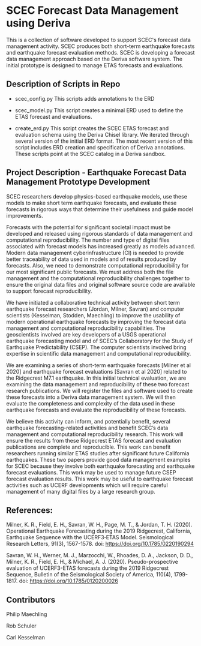 # SCEC Forecast Data Management using Deriva
This is a collection of software developed to support SCEC's forecast data management activity. SCEC produces both short-term earthquake forecasts and earthquake forecast evaluation methods. SCEC is developing a forecast data management approach based on the Deriva software system. The initial prototype is designed to manage ETAS forecasts and evaluations.

## Description of Scripts in Repo
* scec_config.py
This scripts adds annotations to the ERD
* scec_model.py
This script creates a minimal ERD used to define the ETAS forecast and evaluations.

* create_erd.py
This script creates the SCEC ETAS forecast and evaluation schema using the Deriva Chisel library. We iterated through several version of the initial ERD format. The most recent version of this script includes ERD creation and specification of Deriva annotations. These scripts point at the SCEC catalog in a Deriva sandbox.

## Project Description - Earthquake Forecast Data Management Prototype Development
SCEC researchers develop physics-based earthquake models, use these models to make short term earthquake forecasts, and evaluate these forecasts in rigorous ways that determine their usefulness and guide model improvements. 

Forecasts with the potential for significant societal impact must be developed and released using rigorous standards of data management and computational reproducibility. The number and type of digital files associated with forecast models has increased greatly as models advanced. Modern data management cyberinfrastructure (CI) is needed to provide better traceability of data used in models and of results produced by forecasts. Also, we need to demonstrate computational reproducibility for our most significant public forecasts. We must address both the file management and the computational reproducibility challenges together to ensure the original data files and original software source code are available to support forecast reproducibility.

We have initiated a collaborative technical activity between short term earthquake forecast researchers (Jordan, Milner, Savran) and computer scientists (Kesselman, Stodden, Maechling) to improve the usability of modern operational earthquake forecasts by improving the forecast data management and computational reproducibility capabilities. The geoscientists involved are key developers of a USGS operational earthquake forecasting model and of SCEC’s Collaboratory for the Study of Earthquake Predictability (CSEP). The computer scientists involved bring expertise in scientific data management and computational reproducibility.

We are examining a series of short-term earthquake forecasts [Milner et al 2020] and earthquake forecast evaluations [Savran et al 2020] related to the Ridgecrest M7.1 earthquake. In this initial technical evaluation, we are examining the data management and reproducibility of these two forecast research publications. We will register the files and software used to create these forecasts into a Deriva data management system. We will then evaluate the completeness and complexity of the data used in these earthquake forecasts and evaluate the reproducibility of these forecasts.

We believe this activity can inform, and potentially benefit, several earthquake forecasting-related activities and benefit SCEC’s data management and computational reproducibility research. This work will ensure the results from these Ridgecrest ETAS forecast and evaluation publications are complete and reproducible. This work can benefit researchers running similar ETAS studies after significant future California earthquakes. These two papers provide good data management examples for SCEC because they involve both earthquake forecasting and earthquake forecast evaluations. This work may be used to manage future CSEP forecast evaluation results. This work may be useful to earthquake forecast activities such as UCERF developments which will require careful management of many digital files by a large research group.

## References:
Milner, K. R., Field, E. H., Savran, W. H., Page, M. T., & Jordan, T. H. (2020). Operational Earthquake Forecasting during the 2019 Ridgecrest, California, Earthquake Sequence with the UCERF3‐ETAS Model. Seismological Research Letters, 91(3), 1567-1578. doi: https://doi.org/10.1785/0220190294

Savran, W. H., Werner, M. J., Marzocchi, W., Rhoades, D. A., Jackson, D. D., Milner, K. R., Field, E. H., & Michael, A. J. (2020). Pseudo-prospective evaluation of UCERF3-ETAS forecasts during the 2019 Ridgecrest Sequence, Bulletin of the Seismological Society of America, 110(4), 1799-1817. doi: https://doi.org/10.1785/0120200026

## Contributors
Philip Maechling

Rob Schuler

Carl Kesselman

